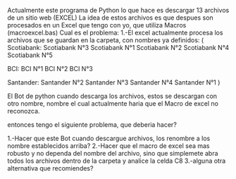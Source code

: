 Actualmente este programa de Python lo que hace es descargar 13 archivos de un sitio web (EXCEL)
La idea de estos archivos es que despues son procesados en un Excel que tengo con yo, que utiliza Macros (macroexcel.bas)
Cual es el problema:
1.-El excel actualmente procesa los archivos que se guardan en la carpeta, con nombres ya definidos: (
Scotiabank:
Scotiabank N°3
Scotiabank N°1
Scotiabank N°2
Scotiabank N°4
Scotiabank N°5

BCI:
BCI N°1
BCI N°2
BCI N°3

Santander:
Santander N°2
Santander N°3
Santander N°4
Santander N°1
)

El Bot de python cuando descarga los archivos, estos se descargan con otro nombre, nombre el cual actualmente haria que el Macro de excel no reconozca.

entonces tengo el siguiente problema, que deberia hacer?

1.-Hacer que este Bot cuando descargue archivos, los renombre a los nombre establecidos arriba?
2.-Hacer que el macro de excel sea mas robusto y no dependa del nombre del archivo, sino que simplemete abra todos los archivos dentro de la carpeta y analice la celda C8
3.-alguna otra alternativa que recomiendes?


